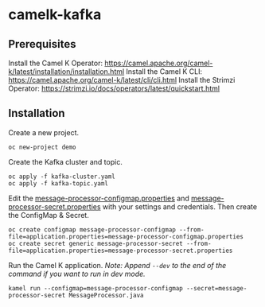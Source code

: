 # camelk-kafka

## Prerequisites

Install the Camel K Operator: https://camel.apache.org/camel-k/latest/installation/installation.html
Install the Camel K CLI: https://camel.apache.org/camel-k/latest/cli/cli.html
Install the Strimzi Operator: https://strimzi.io/docs/operators/latest/quickstart.html

## Installation

Create a new project.

```
oc new-project demo
```

Create the Kafka cluster and topic.

```
oc apply -f kafka-cluster.yaml
oc apply -f kafka-topic.yaml
```

Edit the [message-processor-configmap.properties](./message-properties-configmap.properties) and [message-processor-secret.properties](message-processor-secret.properties) with your settings and credentials. Then create the ConfigMap & Secret.

```
oc create configmap message-processor-configmap --from-file=application.properties=message-processor-configmap.properties
oc create secret generic message-processor-secret --from-file=application.properties=message-processor-secret.properties
```

Run the Camel K application. _Note: Append `--dev` to the end of the command if you want to run in dev mode._

```
kamel run --configmap=message-processor-configmap --secret=message-processor-secret MessageProcessor.java
```
